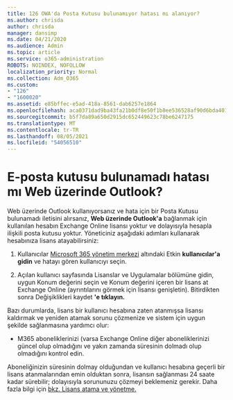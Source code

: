 ```yaml
---
title: 126 OWA'da Posta Kutusu bulunamıyor hatası mı alanıyor?
ms.author: chrisda
author: chrisda
manager: dansimp
ms.date: 04/21/2020
ms.audience: Admin
ms.topic: article
ms.service: o365-administration
ROBOTS: NOINDEX, NOFOLLOW
localization_priority: Normal
ms.collection: Adm_O365
ms.custom:
- "126"
- "1600020"
ms.assetid: e85bffec-e5ad-418a-8561-dab6257e1864
ms.openlocfilehash: aca0371dad9ba43fa21b0df8e50f1b8ee536528af90d6bda401995c6e5796be4
ms.sourcegitcommit: b5f7da89a650d2915dc652449623c78be6247175
ms.translationtype: MT
ms.contentlocale: tr-TR
ms.lasthandoff: 08/05/2021
ms.locfileid: "54056510"
---
```

# <a name="getting-a-mailbox-not-found-error-in-outlook-on-the-web"></a>E-posta kutusu bulunamadı hatası mı Web üzerinde Outlook?

Web üzerinde Outlook kullanıyorsanız ve hata için bir Posta Kutusu bulunamadı iletisini alırsanız, **Web üzerinde Outlook'a** bağlanmak için kullanılan hesabın Exchange Online lisansı yoktur ve dolayısıyla hesapla ilişkili posta kutusu yoktur. Yöneticiniz aşağıdaki adımları kullanarak hesabınıza lisans atayabilirsiniz:

1. Kullanıcılar [Microsoft 365 yönetim merkezi](https://portal.office.com/adminportal/home#/homepage) altındaki Etkin **kullanıcılar'a** **gidin** ve hatayı gören kullanıcıyı seçin.

2. Açılan kullanıcı sayfasında Lisanslar ve  Uygulamalar bölümüne gidin, uygun  Konum değerini seçin ve Konum değerini içeren bir lisans at Exchange Online (ayrıntılarını görmek için lisansı genişletin). Bitirdikten sonra Değişiklikleri kaydet **'e tıklayın.**

Bazı durumlarda, lisans bir kullanıcı hesabına zaten atanmışsa lisansı kaldırmak ve yeniden atamak sorunu çözmenize ve sistem için uygun şekilde sağlanmasına yardımcı olur: 

- M365 aboneliklerinizi (varsa Exchange Online diğer aboneliklerinizi güncel olup olmadığını ve yakın zamanda süresinin dolmadı olup olmadığını kontrol edin.

Aboneliğinizin süresinin dolmay olduğundan ve kullanıcı hesabına geçerli bir lisans atanmalarından emin olduktan sonra, lisansın sağlanması 24 saate kadar sürebilir; dolayısıyla sorununuzu çözmeyi beklemeniz gerekir. Daha fazla bilgi için [bkz. Lisans atama ve yönetme.](https://docs.microsoft.com/deployoffice/overview-licensing-activation-microsoft-365-apps#assign-and-manage-licenses)
